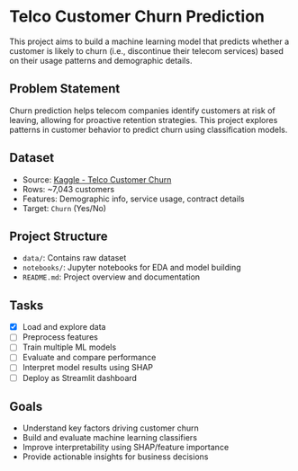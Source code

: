 # Telco Customer Churn Prediction

This project aims to build a machine learning model that predicts whether a customer is likely to churn (i.e., discontinue their telecom services) based on their usage patterns and demographic details.

## Problem Statement

Churn prediction helps telecom companies identify customers at risk of leaving, allowing for proactive retention strategies. This project explores patterns in customer behavior to predict churn using classification models.

## Dataset

- Source: [Kaggle - Telco Customer Churn](https://www.kaggle.com/datasets/blastchar/telco-customer-churn)
- Rows: ~7,043 customers
- Features: Demographic info, service usage, contract details
- Target: `Churn` (Yes/No)

## Project Structure

- `data/`: Contains raw dataset
- `notebooks/`: Jupyter notebooks for EDA and model building
- `README.md`: Project overview and documentation

## Tasks

- [x] Load and explore data
- [ ] Preprocess features
- [ ] Train multiple ML models
- [ ] Evaluate and compare performance
- [ ] Interpret model results using SHAP
- [ ] Deploy as Streamlit dashboard

## Goals

- Understand key factors driving customer churn
- Build and evaluate machine learning classifiers
- Improve interpretability using SHAP/feature importance
- Provide actionable insights for business decisions
